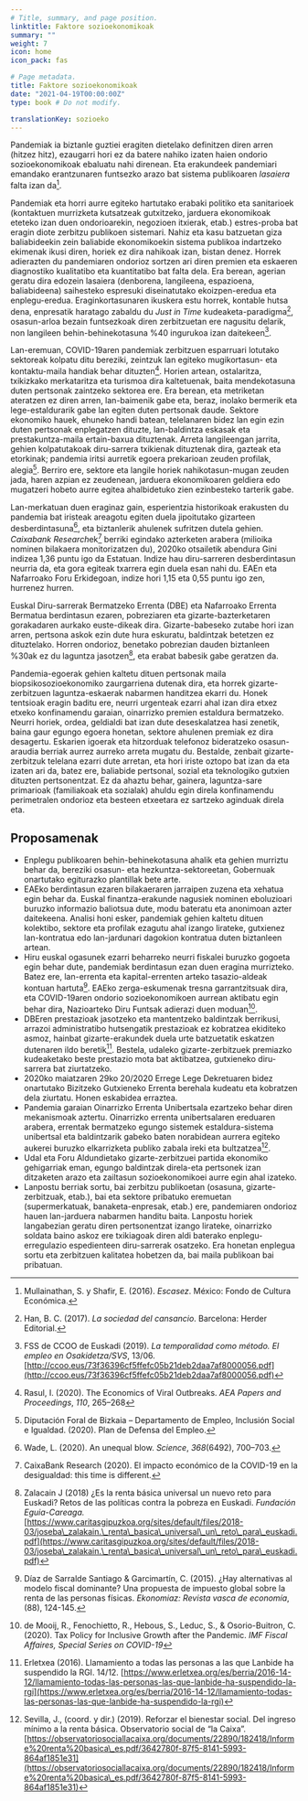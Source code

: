 ```yaml
---
# Title, summary, and page position.
linktitle: Faktore sozioekonomikoak
summary: ""
weight: 7
icon: home
icon_pack: fas

# Page metadata.
title: Faktore sozioekonomikoak
date: "2021-04-19T00:00:00Z"
type: book # Do not modify.

translationKey: sozioeko
---
```


    

Pandemiak ia biztanle guztiei eragiten dietelako definitzen diren arren (hitzez hitz), ezaugarri hori ez da batere nahiko izaten haien ondorio sozioekonomikoak ebaluatu nahi direnean. Eta erakundeek pandemiari emandako erantzunaren funtsezko arazo bat sistema publikoaren _lasaiera_ falta izan da[^1].

Pandemiak eta horri aurre egiteko hartutako erabaki politiko eta sanitarioek (kontaktuen murrizketa kutsatzeak gutxitzeko, jarduera ekonomikoak eteteko izan duen ondorioarekin, negozioen itxierak, etab.) estres-proba bat eragin diote zerbitzu publikoen sistemari. Nahiz eta kasu batzuetan giza baliabideekin zein baliabide ekonomikoekin sistema publikoa indartzeko ekimenak ikusi diren, horiek ez dira nahikoak izan, bistan denez. Horrek adierazten du pandemiaren ondorioz sortzen ari diren premien eta eskaeren diagnostiko kualitatibo eta kuantitatibo bat falta dela. Era berean, agerian geratu dira edozein lasaiera (denborena, langileena, espazioena, baliabideena) saihesteko espresuki diseinatutako ekoizpen-eredua eta enplegu-eredua. Eraginkortasunaren ikuskera estu horrek, kontable hutsa dena, enpresatik haratago zabaldu du _Just in Time_ kudeaketa-paradigma[^2], osasun-arloa bezain funtsezkoak diren zerbitzuetan ere nagusitu delarik, non langileen behin-behinekotasuna %40 ingurukoa izan daitekeen[^3].

Lan-eremuan, COVID-19aren pandemiak zerbitzuen esparruari lotutako sektoreak kolpatu ditu bereziki, zeintzuk lan egiteko mugikortasun- eta kontaktu-maila handiak behar dituzten[^4]. Horien artean, ostalaritza, txikizkako merkataritza eta turismoa dira kaltetuenak, baita mendekotasuna duten pertsonak zaintzeko sektorea ere. Era berean, eta metriketan ateratzen ez diren arren, lan-baimenik gabe eta, beraz, inolako bermerik eta lege-estaldurarik gabe lan egiten duten pertsonak daude. Sektore ekonomiko hauek, ehuneko handi batean, telelanaren bidez lan egin ezin duten pertsonak enplegatzen dituzte, lan-baldintza eskasak eta prestakuntza-maila ertain-baxua dituztenak. Arreta langileengan jarrita, gehien kolpatutakoak diru-sarrera txikienak dituztenak dira, gazteak eta etorkinak; pandemia iritsi aurretik egoera prekarioan zeuden profilak, alegia[^5]. Berriro ere, sektore eta langile horiek nahikotasun-mugan zeuden jada, haren azpian ez zeudenean, jarduera ekonomikoaren geldiera edo mugatzeri hobeto aurre egitea ahalbidetuko zien ezinbesteko tarterik gabe.

Lan-merkatuan duen eraginaz gain, esperientzia historikoak erakusten du pandemia bat iristeak areagotu egiten duela jipoitutako gizarteen desberdintasuna[^6], eta biztanlerik ahulenek sufritzen dutela gehien. <em>Caixabank Research</em>ek[^7] berriki egindako azterketen arabera (milioika nominen bilakaera monitorizatzen du), 2020ko otsailetik abendura Gini indizea 1,36 puntu igo da Estatuan. Indize hau diru-sarreren desberdintasun neurria da, eta gora egiteak txarrera egin duela esan nahi du. EAEn eta Nafarroako Foru Erkidegoan, indize hori 1,15 eta 0,55 puntu igo zen, hurrenez hurren.

Euskal Diru-sarrerak Bermatzeko Errenta (DBE) eta Nafarroako Errenta Bermatua berdintasun ezaren, pobreziaren eta gizarte-bazterketaren gorakadaren aurkako euste-dikeak dira. Gizarte-babeseko zutabe hori izan arren, pertsona askok ezin dute hura eskuratu, baldintzak betetzen ez dituztelako. Horren ondorioz, benetako pobrezian dauden biztanleen %30ak ez du laguntza jasotzen[^8], eta erabat babesik gabe geratzen da.

Pandemia-egoerak gehien kaltetu dituen pertsonak maila biopsikosozioekonomiko zaurgarriena dutenak dira, eta horrek gizarte-zerbitzuen laguntza-eskaerak nabarmen handitzea ekarri du. Honek tentsioak eragin baditu ere, neurri urgenteak ezarri ahal izan dira etxez etxeko konfinamendu garaian, oinarrizko premien estaldura bermatzeko. Neurri horiek, ordea, geldialdi bat izan dute deseskalatzea hasi zenetik, baina gaur egungo egoera honetan, sektore ahulenen premiak ez dira desagertu. Eskarien igoerak eta hitzorduak telefonoz bideratzeko osasun-araudia berriak aurrez aurreko arreta mugatu du. Bestalde, zenbait gizarte-zerbitzuk telelana ezarri dute arretan, eta hori iriste oztopo bat izan da eta izaten ari da, batez ere, baliabide pertsonal, sozial eta teknologiko gutxien dituzten pertsonentzat. Ez da ahaztu behar, gainera, laguntza-sare primarioak (familiakoak eta sozialak) ahuldu egin direla konfinamendu perimetralen ondorioz eta besteen etxeetara ez sartzeko aginduak direla eta.

## Proposamenak 

- Enplegu publikoaren behin-behinekotasuna ahalik eta gehien murriztu behar da, bereziki osasun- eta hezkuntza-sektoreetan, Gobernuak onartutako egiturazko plantillak bete arte.
- EAEko berdintasun ezaren bilakaeraren jarraipen zuzena eta xehatua egin behar da. Euskal finantza-erakunde nagusiek nominen eboluzioari buruzko informazio baliotsua dute, modu bateratu eta anonimoan azter daitekeena. Analisi honi esker, pandemiak gehien kaltetu dituen kolektibo, sektore eta profilak ezagutu ahal izango lirateke, gutxienez lan-kontratua edo lan-jardunari dagokion kontratua duten biztanleen artean.
- Hiru euskal ogasunek ezarri beharreko neurri fiskalei buruzko gogoeta egin behar dute, pandemiak berdintasun ezan duen eragina murrizteko. Batez ere, lan-errenta eta kapital-errenten arteko tasazio-aldeak kontuan hartuta[^9]. EAEko zerga-eskumenak tresna garrantzitsuak dira, eta COVID-19aren ondorio sozioekonomikoen aurrean aktibatu egin behar dira, Nazioarteko Diru Funtsak adierazi duen moduan[^10].
- DBEren prestazioak jasotzeko eta mantentzeko baldintzak berrikusi, arrazoi administratibo hutsengatik prestazioak ez kobratzea ekiditeko asmoz, hainbat gizarte-erakundek duela urte batzuetatik eskatzen dutenaren ildo beretik[^11]. Bestela, udaleko gizarte-zerbitzuek premiazko kudeaketako beste prestazio mota bat aktibatzea, gutxieneko diru-sarrera bat ziurtatzeko.
- 2020ko maiatzaren 29ko 20/2020 Errege Lege Dekretuaren bidez onartutako Bizitzeko Gutxieneko Errenta berehala kudeatu eta kobratzen dela ziurtatu. Honen eskabidea erraztea.
- Pandemia garaian Oinarrizko Errenta Unibertsala ezartzeko behar diren mekanismoak aztertu. Oinarrizko errenta unibertsalaren ereduaren arabera, errentak bermatzeko egungo sistemek estaldura-sistema unibertsal eta baldintzarik gabeko baten norabidean aurrera egiteko aukerei buruzko elkarrizketa publiko zabala ireki eta bultzatzea[^12].
- Udal eta Foru Aldundietako gizarte-zerbitzuei partida ekonomiko gehigarriak eman, egungo baldintzak direla-eta pertsonek izan ditzaketen arazo eta zailtasun sozioekonomikoei aurre egin ahal izateko.
- Lanpostu berriak sortu, bai zerbitzu publikoetan (osasuna, gizarte-zerbitzuak, etab.), bai eta sektore pribatuko eremuetan (supermerkatuak, banaketa-enpresak, etab.) ere, pandemiaren ondorioz hauen lan-jarduera nabarmen handitu baita. Lanpostu horiek langabezian geratu diren pertsonentzat izango lirateke, oinarrizko soldata baino askoz ere txikiagoak diren aldi baterako enplegu-erregulazio espedienteen diru-sarrerak osatzeko. Era honetan enplegua sortu eta zerbitzuen kalitatea hobetzen da, bai maila publikoan bai pribatuan.
    

  

[^1]: Mullainathan, S. y Shafir, E. (2016). _Escasez_. México: Fondo de Cultura Económica.

[^2]: Han, B. C. (2017). _La sociedad del cansancio_. Barcelona: Herder Editorial.

[^3]: FSS de CCOO de Euskadi (2019). _La temporalidad como método. El empleo en Osakidetza/SVS_, 13/06. [http://ccoo.eus/73f36396cf5ffefc05b21deb2daa7af8000056.pdf](http://ccoo.eus/73f36396cf5ffefc05b21deb2daa7af8000056.pdf)

[^4]: Rasul, I. (2020). The Economics of Viral Outbreaks. _AEA Papers and Proceedings_, _110_, 265–268

[^5]: Diputación Foral de Bizkaia – Departamento de Empleo, Inclusión Social e Igualdad. (2020). Plan de Defensa del Empleo.

[^6]: Wade, L. (2020). An unequal blow. _Science_, _368_(6492), 700–703.

[^7]: CaixaBank Research (2020). El impacto económico de la COVID-19 en la desigualdad: this time is different.

[^8]: Zalacain J (2018) ¿Es la renta básica universal un nuevo reto para Euskadi? Retos de las políticas contra la pobreza en Euskadi. _Fundación Eguia-Careaga._ [https://www.caritasgipuzkoa.org/sites/default/files/2018-03/joseba\_zalakain.\_renta\_basica\_universal\_un\_reto\_para\_euskadi.pdf](https://www.caritasgipuzkoa.org/sites/default/files/2018-03/joseba\_zalakain.\_renta\_basica\_universal\_un\_reto\_para\_euskadi.pdf)

[^9]: Díaz de Sarralde Santiago & Garcimartín, C. (2015). ¿Hay alternativas al modelo fiscal dominante? Una propuesta de impuesto global sobre la renta de las personas físicas. _Ekonomiaz: Revista vasca de economía_, (88), 124-145.

[^10]: de Mooij, R., Fenochietto, R., Hebous, S., Leduc, S., & Osorio-Buitron, C. (2020). Tax Policy for Inclusive Growth after the Pandemic. _IMF Fiscal Affaires, Special Series on COVID-19_

[^11]: Erletxea (2016). Llamamiento a todas las personas a las que Lanbide ha suspendido la RGI. 14/12. [https://www.erletxea.org/es/berria/2016-14-12/llamamiento-todas-las-personas-las-que-lanbide-ha-suspendido-la-rgi](https://www.erletxea.org/es/berria/2016-14-12/llamamiento-todas-las-personas-las-que-lanbide-ha-suspendido-la-rgi)

[^12]: Sevilla, J., (coord. y dir.) (2019). Reforzar el bienestar social. Del ingreso mínimo a la renta básica. Observatorio social de “la Caixa”. [https://observatoriosociallacaixa.org/documents/22890/182418/Informe%20renta%20basica\_es.pdf/3642780f-87f5-8141-5993-864af1851e31](https://observatoriosociallacaixa.org/documents/22890/182418/Informe%20renta%20basica\_es.pdf/3642780f-87f5-8141-5993-864af1851e31)

